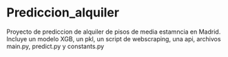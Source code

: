 # Prediccion_alquiler
Proyecto de prediccion de alquiler de pisos de media estamncia en Madrid. Incluye un modelo XGB,  un pkl, un script de webscraping, una api, archivos main.py, predict.py y constants.py
